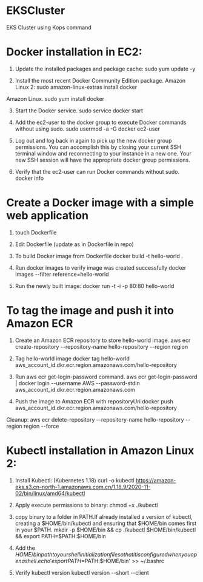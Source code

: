 # EKSCluster
EKS Cluster using Kops command

Docker installation in EC2:
===========================
1. Update the installed packages and package cache:
sudo yum update -y

2. Install the most recent Docker Community Edition package.
Amazon Linux 2:
sudo amazon-linux-extras install docker

Amazon Linux.
sudo yum install docker

3. Start the Docker service.
sudo service docker start

4. Add the ec2-user to the docker group to execute Docker commands without using sudo.
sudo usermod -a -G docker ec2-user

5. Log out and log back in again to pick up the new docker group permissions. You can accomplish this by closing your current SSH terminal window and reconnecting to your instance in a new one. Your new SSH session will have the appropriate docker group permissions.

6. Verify that the ec2-user can run Docker commands without sudo.
docker info

# Create a Docker image with a simple web application
1. touch Dockerfile
2. Edit Dockerfile (update as in Dockerfile in repo)
3. To build Docker image from Dockerfile
docker build -t hello-world .

4. Run docker images to verify image was created successfully
docker images --filter reference=hello-world

5. Run the newly built image:
docker run -t -i -p 80:80 hello-world

# To tag the image and push it into Amazon ECR
1. Create an Amazon ECR repository to store hello-world image.
aws ecr create-repository --repository-name hello-repository --region region

2. Tag hello-world image
docker tag hello-world aws_account_id.dkr.ecr.region.amazonaws.com/hello-repository

3. Run aws ecr get-login-password command.
aws ecr get-login-password | docker login --username AWS --password-stdin aws_account_id.dkr.ecr.region.amazonaws.com

4. Push the image to Amazon ECR with repositoryUri
docker push aws_account_id.dkr.ecr.region.amazonaws.com/hello-repository

Cleanup:
aws ecr delete-repository --repository-name hello-repository --region region --force

# Kubectl installation in Amazon Linux 2:
1. Install Kubectl: (Kubernetes 1.18)
curl -o kubectl https://amazon-eks.s3.cn-north-1.amazonaws.com.cn/1.18.9/2020-11-02/bin/linux/amd64/kubectl

2. Apply execute permissions to binary:
chmod +x ./kubectl

3. copy binary to a folder in PATH.If already installed a version of kubectl, creating a $HOME/bin/kubectl and ensuring that $HOME/bin comes first in your $PATH.
mkdir -p $HOME/bin && cp ./kubectl $HOME/bin/kubectl && export PATH=$PATH:$HOME/bin

4. Add the $HOME/bin path to your shell initialization file so that it is configured when you open a shell.
echo 'export PATH=$PATH:$HOME/bin' >> ~/.bashrc

5. Verify kubectl version
kubectl version --short --client
